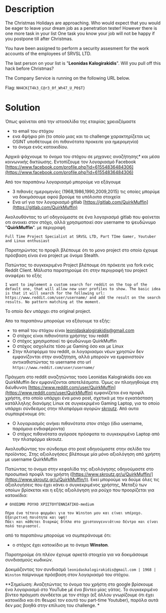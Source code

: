 # Description

The Christmas Holidays are approaching. Who would expect that you would be eager to leave your dream job as a penetration tester!
However there is one more task in your list One task you know your job will not be happy if you postpone till after  Christmas.

You have been assigned to perform a security assesment for the work accounts of the employees of SRVSL  LTD.

The last person on your list is "**Leonidas  Kalogirakidis**". 
Will you pull off this hack before Christmas?

The Company Service is running on the following URL below.

<!-- Screenshot of service -->

Flag: `NH4CK{T4k3_C@r3_0f_Wh47_U_P0$T} `

# Solution
Όπως φαίνεται από την ιστοσελίδα της εταιρίας χρειαζόμαστε
- το email του στόχου
- ενα 4ψήφιο pin (το οποίο μιας και το challenge χαρακτηρίζεται ως OSINT υποθέτουμε ότι πιθανότατα προκειτε για ημερομηνία)
- το όνομα ενός κατοικιδίου.

Αρχικά ψάχνουμε το όνομα του στόχου σε μηχανες αναζήτησης\* και μέσα κοινωνικής δικτύωσης. 
Εντοπίζουμε τον λογαριασμό Facebook [https://www.facebook.com/profile.php?id=61554836484306](https://www.facebook.com/profile.php?id=61554836484306)

Από τον παραπάνω λογαριασμό μπορούμε να εξάγουμε 
- 3 πιθανές ημερομηνίες (1968,1986,1990,2009,2015) τις οποίες μπορύμε να δοκιμάσουμε αφού βρούμε τα υπόλοιπα στοιχεία
- Ενα url για τον λογαριασμό gitlab [https://gitlab.com/QuirkMuffin](https://gitlab.com/QuirkMuffin)

Ακολουθόντας το url οδηγούμαστε σε ένα λογαριασμό gitlab που φαίνεται οτι ανοικει στον στόχο, αλλά χρησιμοποιεί σαν username το ψευδώνυμο "**QuirkMuffin**". 
με περιγραφή 
```
Full Time Project Specialist at SRVSL LTD, Part TIme Gamer, Youtuber and Linux enthusiast 
``` 

Παρατηρώντας το προφίλ βλέπουμε ότι το μονο prοject στο οποίο έχουμε πρόσβαση είναι ένα project με όνομα Stealth.

Πατώντας το συγκεκριμένο Project βλέπουμε ότι πρόκειτε για fork ενός Reddit Client. Μάλιστα παρατηρούμε ότι στην περιγραφή του project αναφέρει το εξής 
```
I want to implement a custom search for reddit on the top of the default one, that will allow new user profiles to show. The basic idea is that it will search for the following url: https://www.reddit.com/user/username/ and add the result on the search results. No pattern matching at the moment.
```
Το οποίο δεν υπάρχει στο original project. 


Απο τα παραπάνω μπορούμε να εξάγουμε τα εξής:

- το email του στόχου είναι leonidaskalogirakidis@gmail.com
- Ο στόχος είναι πιθανότατα χρήστης του reddit
- Ο στόχος χρησιμοποιεί το ψευδώνυμο QuirkMuffin
- Ο στόχος ασχολείτε τόσο με Gaming όσο και με Linux
- Στην πλατφόρμα του reddit, οι λογαριασμοι νέων χρηστών δεν εμφανίζονται στην αναζήτηση, αλλά μπορούν να εμφανιστούν αντικαθιστώντας το username στο url `https://www.reddit.com/user/username/`

Πράγματι στο reddit αναζητώντας τοσο Leonidas Kalogirakidis όσο και QuirkMuffin δεν εμφανίζονται αποτελέσματα. Όμως αν πλοηγηθούμε στη διέυθυνση [https://www.reddit.com/user/QuirkMuffin](https://www.reddit.com/user/QuirkMuffin) εμφανίζεται ένα προφίλ χρήστη, στο οποίο υπάρχει ένα μονο post, σχετικά με την εγκατάσταση κατάλληλης διανόμης Linux σε συγκεκριμένο Gaming Laptop, για το οποίο υπάρχει σύνδεσμος στην πλατφόρμα αγορών [skroutz](https://www.skroutz.gr/s/42799863/MSI-Cyborg-15-A12VF-271XPL-15-6-FHD-144Hz-i7-12650H-16GB-512GB-SSD-GeForce-RTX-4060-No-OS-US-Keyboard.html).
Από αυτα συμπαιρένουμε ότι:
- Ο λογαριασμός ανήκει πιθανότατα στον στόχο (ίδιο username, παρόμοια ενδιαφέροντα)
- Ο στόχος πιθανότατα αγόρασε πρόσφατα το συγκεκριμένο Laptop από την πλατφόρμα skroutz.

Ακολουθώντας τον σύνδεσμο στο post οδηγούμαστε στην σελίδα του προϊόντος. Στης αξιολογήσεις βλέπουμε μία μόνο αξιολόγηση από χρήστη με username QuirkMuffin

Πατώντας το όνομα στην κεφαλίδα της αξιολόγησης οδηγούμαστε στο προσωπικό προφίλ του χρήστη ([https://www.skroutz.gr/u/QuirkMuffin/](https://www.skroutz.gr/u/QuirkMuffin/)). Εκεί μπορούμε να δούμε όλες τις αξιολογήσεις που έχει κάνει ο συγκεκριμένος χρήστης, Μεταξύ των οποίων βρίσκεται και η εξής αξιολόγηση για ρούχο που προορίζεται για κατοικίδια:

```
# ΟΛΟΣΩΜΟ ΡΟΥΧΟ ΧΡΙΣΤΟΥΓΕΝΝΙΑΤΙΚΟ-medium

Πήρα ένα τέτοιο φορμάκι για τον Winston μου και είναι υπέροχο.
Εξαιρετική ποιότητα και υφή!
Πάει και κάθεται διαρκώς δίπλα στο χριστουγεννιάτικο δέντρο και είναι πολύ ταιριαστοί.
```

από το παραπάνω μπορούμε να συμπεράνουμε ότι:
- ο στόχος έχει κατοικίδιο με το όνομα **Winston**.

Παρατηρούμε ότι πλέον έχουμε αρκετά στοιχεία για να δοκιμάσουμε συνδιασμούς κωδικών.

Δοκιμάζοντας τον συνδιασμό `leonidaskalogirakidis@gmail.com | 1968 | Winston` παίρνουμε πρόσβαση στον λογαριασμό του στόχου.

*\*Σημείωση: Αναζητώντας το όνομα του χρήστη στο google βρίσκουμε ένα λογαριασμό στο YouTube μέ ένα βίντεο μίας γάτας. Το συγκεκριμένο βίντεο πράγματι συνδέεται με τον στόχο (εξ άλλου γνωρίζουμε ότι έχει κατοικίδιο και ότι θεωρεί τον εαυτό του part-time Youtuber), παρόλα αυτά δεν μας βοηθά στην επίλυση του challenge.
*



